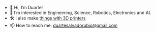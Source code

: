 - 👋 Hi, I’m Duarte!
- 👀 I’m interested in Engineering, Science, Robotics, Electronics and AI.
- 🛠️ I also make [things with 3D printers](https://www.thingiverse.com/dudufreeride)
- 📫 How to reach me: duartesalvadorubio@gmail.com

<!---
duartesalvadorubio/duartesalvadorubio is a ✨ special ✨ repository because its `README.md` (this file) appears on your GitHub profile.
You can click the Preview link to take a look at your changes.
--->
